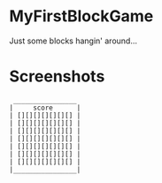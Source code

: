 # MyFirstBlockGame
Just some blocks hangin' around...


# Screenshots

```
 ________________
|	  score	 	 |
| [][][][][][][] |
| [][][][][][][] |
| [][][][][][][] |
| [][][][][][][] |
| [][][][][][][] |
| [][][][][][][] |
| [][][][][][][] |
|________________|
			   
```
